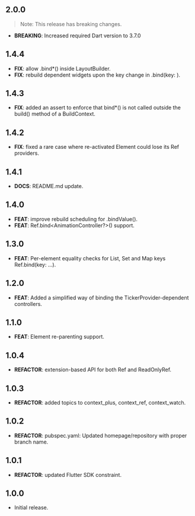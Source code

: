 ## 2.0.0

> Note: This release has breaking changes.

 - **BREAKING**: Increased required Dart version to 3.7.0

## 1.4.4

 - **FIX**: allow .bind*() inside LayoutBuilder.
 - **FIX**: rebuild dependent widgets upon the key change in .bind(key: ).

## 1.4.3

 - **FIX**: added an assert to enforce that bind*() is not called outside the build() method of a BuildContext.

## 1.4.2

 - **FIX**: fixed a rare case where re-activated Element could lose its Ref providers.

## 1.4.1

 - **DOCS**: README.md update.

## 1.4.0

 - **FEAT**: improve rebuild scheduling for .bindValue().
 - **FEAT**: Ref.bind<AnimationController?>() support.

## 1.3.0

 - **FEAT**: Per-element equality checks for List, Set and Map keys Ref.bind(key: ...).

## 1.2.0

 - **FEAT**: Added a simplified way of binding the TickerProvider-dependent controllers.

## 1.1.0

 - **FEAT**: Element re-parenting support.

## 1.0.4

 - **REFACTOR**: extension-based API for both Ref and ReadOnlyRef.

## 1.0.3

 - **REFACTOR**: added topics to context_plus, context_ref, context_watch.

## 1.0.2

 - **REFACTOR**: pubspec.yaml: Updated homepage/repository with proper branch name.

## 1.0.1

 - **REFACTOR**: updated Flutter SDK constraint.

## 1.0.0

* Initial release.
